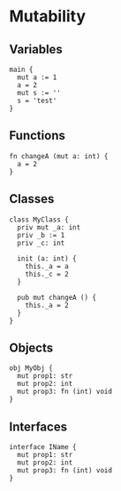 # Mutability

## Variables
```the
main {
  mut a := 1
  a = 2
  mut s := ''
  s = 'test'
}
```

## Functions
```the
fn changeA (mut a: int) {
  a = 2
}
```

## Classes
```the
class MyClass {
  priv mut _a: int
  priv _b := 1
  priv _c: int

  init (a: int) {
    this._a = a
    this._c = 2
  }

  pub mut changeA () {
    this._a = 2
  }
}
```

## Objects
```the
obj MyObj {
  mut prop1: str
  mut prop2: int
  mut prop3: fn (int) void
}
```

## Interfaces
```the
interface IName {
  mut prop1: str
  mut prop2: int
  mut prop3: fn (int) void
}
```
